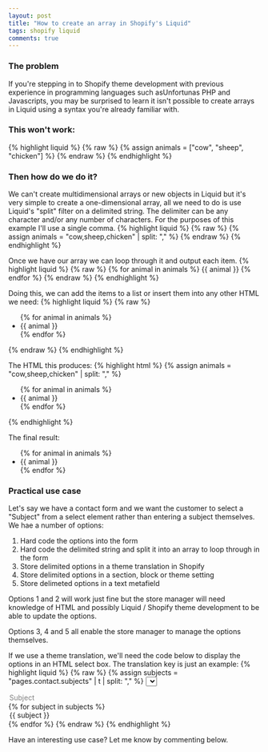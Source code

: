 ```yaml
---
layout: post
title: "How to create an array in Shopify's Liquid"
tags: shopify liquid
comments: true
---
```


### The problem

If you're stepping in to Shopify theme development with previous experience in programming languages such asUnfortunas PHP and Javascripts, you may be surprised to learn it isn't possible to create arrays in Liquid using a syntax you're already familiar with.

### This won't work:
{% highlight liquid %}
{% raw %}
{% assign animals = ["cow", "sheep", "chicken"] %}
{% endraw %}
{% endhighlight %}

### Then how do we do it?
We can't create multidimensional arrays or new objects in Liquid but it's very simple to create a one-dimensional array, all we need to do is use Liquid's "split" filter on a delimited string. The delimiter can be any character and/or any number of characters. For the purposes of this example I'll use a single comma.
{% highlight liquid %}
{% raw %}
{% assign animals = "cow,sheep,chicken" | split: "," %}
{% endraw %}
{% endhighlight %}

Once we have our array we can loop through it and output each item.
{% highlight liquid %}
{% raw %}
{% for animal in animals %}
  {{ animal }}
{% endfor %}
{% endraw %}
{% endhighlight %}

Doing this, we can add the items to a list or insert them into any other HTML we need:
{% highlight liquid %}
{% raw %}
<ul class="animals">
{% for animal in animals %}
  <li class="animal {{ animal }}">{{ animal }}</li>
{% endfor %}
</ul>
{% endraw %}
{% endhighlight %}

The HTML this produces:
{% highlight html %}
{% assign animals = "cow,sheep,chicken" | split: "," %}
<ul class="animals">
{% for animal in animals %}  <li class="animal animal-{{ animal }}">{{ animal }}</li>
{% endfor %}</ul>
{% endhighlight %}

The final result:
<ul class="animals">
{% for animal in animals %}  <li class="animal animal-{{ animal }}">{{ animal }}</li>
{% endfor %}</ul>

### Practical use case
Let's say we have a contact form and we want the customer to select a "Subject" from a select element rather than entering a subject themselves. We hae a number of options:

1. Hard code the options into the form 
2. Hard code the delimited string and split it into an array to loop through in the form
3. Store delimited options in a theme translation in Shopify
4. Store delimited options in a section, block or theme setting
5. Store delimeted options in a text metafield

Options 1 and 2 will work just fine but the store manager will need knowledge of HTML and possibly Liquid / Shopify theme development to be able to update the options. 

Options 3, 4 and 5 all enable the store manager to manage the options themselves.

If we use a theme translation, we'll need the code below to display the options in an HTML select box. The translation key is just an example:
{% highlight liquid %}
{% raw %}
{% assign subjects = "pages.contact.subjects" | t | split: "," %}
<select name="contact[subject]">
  <option disabled selected>Subject</option>
  {% for subject in subjects %}
    <option value="{{ subject }}">{{ subject }}</option>
  {% endfor %}
</select>
{% endraw %}
{% endhighlight %}

Have an interesting use case? Let me know by commenting below.